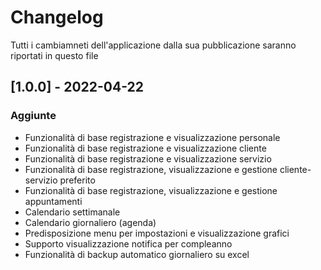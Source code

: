 # Changelog
Tutti i cambiamneti dell'applicazione dalla sua pubblicazione saranno riportati in questo file

## [1.0.0] - 2022-04-22
### Aggiunte
- Funzionalità di base registrazione e visualizzazione personale
- Funzionalità di base registrazione e visualizzazione cliente
- Funzionalità di base registrazione e visualizzazione servizio
- Funzionalità di base registrazione, visualizzazione e gestione cliente-servizio preferito
- Funzionalità di base registrazione, visualizzazione e gestione appuntamenti
- Calendario settimanale
- Calendario giornaliero (agenda)
- Predisposizione menu per impostazioni e visualizzazione grafici
- Supporto visualizzazione notifica per compleanno
- Funzionalità di backup automatico giornaliero su excel
